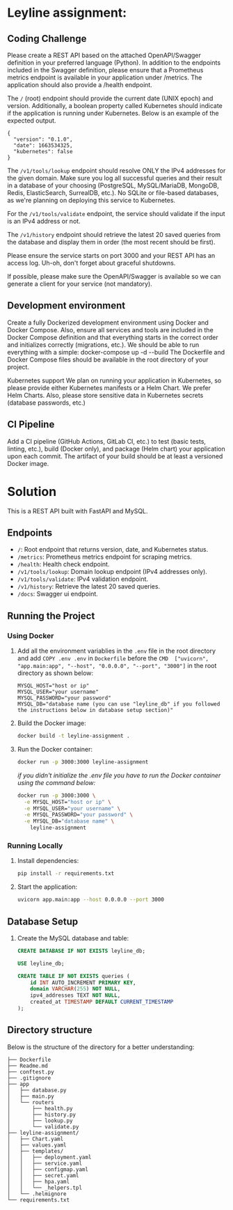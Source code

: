 # Leyline assignment:
## Coding Challenge
Please create a REST API based on the attached OpenAPI/Swagger definition in your preferred language (Python). In addition to the endpoints included in the Swagger definition, please ensure that a Prometheus metrics endpoint is available in your application under /metrics. The application should also provide a /health endpoint.

The `/` (root) endpoint should provide the current date (UNIX epoch) and version. Additionally, a boolean property called Kubernetes should indicate if the application is running under Kubernetes. Below is an example of the expected output.

```
{
  "version": "0.1.0",
  "date": 1663534325,
  "kubernetes": false
}
```

The `/v1/tools/lookup` endpoint should resolve ONLY the IPv4 addresses for the given domain. Make sure you log all successful queries and their result in a database of your choosing (PostgreSQL, MySQL/MariaDB, MongoDB, Redis, ElasticSearch, SurrealDB, etc.). No SQLite or file-based databases, as we're planning on deploying this service to Kubernetes.

For the `/v1/tools/validate` endpoint, the service should validate if the input is an IPv4 address or not.

The `/v1/history` endpoint should retrieve the latest 20 saved queries from the database and display them in order (the most recent should be first).

Please ensure the service starts on port 3000 and your REST API has an access log. Uh-oh, don't forget about graceful shutdowns.

If possible, please make sure the OpenAPI/Swagger is available so we can generate a client for your service (not mandatory).

## Development environment

Create a fully Dockerized development environment using Docker and Docker Compose. Also, ensure all services and tools are included in the Docker Compose definition and that everything starts in the correct order and initializes correctly (migrations, etc.). We should be able to run everything with a simple:
docker-compose up -d --build
The Dockerfile and Docker Compose files should be available in the root directory of your project.

Kubernetes support
We plan on running your application in Kubernetes, so please provide either Kubernetes manifests or a Helm Chart. We prefer Helm Charts. Also, please store sensitive data in Kubernetes secrets (database passwords, etc.)

## CI Pipeline
Add a CI pipeline (GitHub Actions, GitLab CI, etc.) to test (basic tests, linting, etc.), build (Docker only), and package (Helm chart) your application upon each commit. The artifact of your build should be at least a versioned Docker image.


# Solution

This is a REST API built with FastAPI and MySQL.

## Endpoints

- `/`: Root endpoint that returns version, date, and Kubernetes status.
- `/metrics`: Prometheus metrics endpoint for scraping metrics.
- `/health`: Health check endpoint.
- `/v1/tools/lookup`: Domain lookup endpoint (IPv4 addresses only).
- `/v1/tools/validate`: IPv4 validation endpoint.
- `/v1/history`: Retrieve the latest 20 saved queries.
- `/docs`: Swagger ui endpoint.

## Running the Project

### Using Docker

1. Add all the environment variablies in the `.env` file in the root directory and add `COPY .env .env` in `Dockerfile` before the ```CMD  ["uvicorn", "app.main:app", "--host", "0.0.0.0", "--port", "3000"]``` in the root directory as shown below:
    ```
    MYSQL_HOST="host or ip"
    MYSQL_USER="your username"
    MYSQL_PASSWORD="your password"
    MYSQL_DB="database name (you can use "leyline_db" if you followed the instructions below in database setup section)"
    ```

2.  Build the Docker image:
    ```bash
    docker build -t leyline-assignment .
    ```

3. Run the Docker container:
    ```bash
    docker run -p 3000:3000 leyline-assignment
    ```

    *if you didn't initialize the .env file you have to run the Docker container using the command below:*

    ```bash
    docker run -p 3000:3000 \
      -e MYSQL_HOST="host or ip" \
      -e MYSQL_USER="your username" \
      -e MYSQL_PASSWORD="your password" \
      -e MYSQL_DB="database name" \
        leyline-assignment

    ```

### Running Locally

1. Install dependencies:
    ```bash
    pip install -r requirements.txt
    ```

2. Start the application:
    ```bash
    uvicorn app.main:app --host 0.0.0.0 --port 3000
    ```

## Database Setup

1. Create the MySQL database and table:

    ```sql
    CREATE DATABASE IF NOT EXISTS leyline_db;

    USE leyline_db;

    CREATE TABLE IF NOT EXISTS queries (
        id INT AUTO_INCREMENT PRIMARY KEY,
        domain VARCHAR(255) NOT NULL,
        ipv4_addresses TEXT NOT NULL,
        created_at TIMESTAMP DEFAULT CURRENT_TIMESTAMP
    );
    ```
## Directory structure

Below is the structure of the directory for a better understanding:
```
├── Dockerfile
├── Readme.md
├── conftest.py
├── .gitignore
├── app
│   ├── database.py
│   ├── main.py
│   └── routers
│       ├── health.py
│       ├── history.py
│       ├── lookup.py
│       └── validate.py
├── leyline-assignment/
│   ├── Chart.yaml
│   ├── values.yaml
│   ├── templates/
│   │   ├── deployment.yaml
│   │   ├── service.yaml
│   │   ├── configmap.yaml
│   │   ├── secret.yaml
│   │   ├── hpa.yaml
│   │   └── _helpers.tpl
│   └── .helmignore
└── requirements.txt
```
